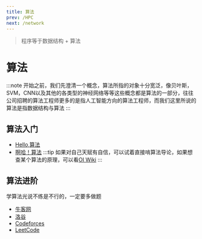 ```yaml
---
title: 算法
prev: /HPC
next: /network
---
```

> 程序等于数据结构 + 算法
# 算法
:::note
开始之前，我们先澄清一个概念，算法所指的对象十分宽泛，像贝叶斯，SVM，CNN以及其他的各类型的神经网络等等这些概念都是算法的一部分，往往公司招聘的算法工程师更多的是指人工智能方向的算法工程师，而我们这里所说的算法是指数据结构与算法
:::

## 算法入门

* [Hello,算法](https://www.hello-algo.com/)
* [啊哈！算法](https://book.douban.com/subject/25894685/)
:::tip
如果对自己天赋有自信，可以试着直接啃算法导论，如果想查某个算法的原理，可以看[OI Wiki](https://oi-wiki.org/)
:::
## 算法进阶
学算法光说不练是不行的，一定要多做题
* [牛客网](https://www.nowcoder.com/)
* [洛谷](https://www.luogu.com.cn/)
* [Codeforces](https://codeforces.com/)
* [LeetCode](https://leetcode-cn.com/)

<CommentService/>